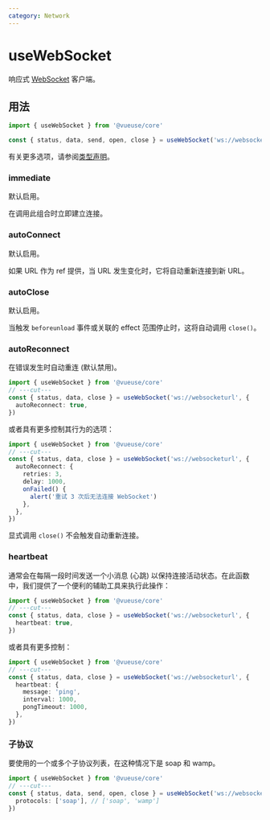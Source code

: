 ```yaml
---
category: Network
---
```


# useWebSocket

响应式 [WebSocket](https://developer.mozilla.org/en-US/docs/Web/API/WebSocket/WebSocket) 客户端。

## 用法

```ts
import { useWebSocket } from '@vueuse/core'

const { status, data, send, open, close } = useWebSocket('ws://websocketurl')
```

有关更多选项，请参阅[类型声明](#type-declarations)。

### immediate

默认启用。

在调用此组合时立即建立连接。

### autoConnect

默认启用。

如果 URL 作为 ref 提供，当 URL 发生变化时，它将自动重新连接到新 URL。

### autoClose

默认启用。

当触发 `beforeunload` 事件或关联的 effect 范围停止时，这将自动调用 `close()`。

### autoReconnect

在错误发生时自动重连 (默认禁用)。

```ts
import { useWebSocket } from '@vueuse/core'
// ---cut---
const { status, data, close } = useWebSocket('ws://websocketurl', {
  autoReconnect: true,
})
```

或者具有更多控制其行为的选项：

```ts
import { useWebSocket } from '@vueuse/core'
// ---cut---
const { status, data, close } = useWebSocket('ws://websocketurl', {
  autoReconnect: {
    retries: 3,
    delay: 1000,
    onFailed() {
      alert('重试 3 次后无法连接 WebSocket')
    },
  },
})
```

显式调用 `close()` 不会触发自动重新连接。

### heartbeat

通常会在每隔一段时间发送一个小消息 (心跳) 以保持连接活动状态。在此函数中，我们提供了一个便利的辅助工具来执行此操作：

```ts
import { useWebSocket } from '@vueuse/core'
// ---cut---
const { status, data, close } = useWebSocket('ws://websocketurl', {
  heartbeat: true,
})
```

或者具有更多控制：

```ts
import { useWebSocket } from '@vueuse/core'
// ---cut---
const { status, data, close } = useWebSocket('ws://websocketurl', {
  heartbeat: {
    message: 'ping',
    interval: 1000,
    pongTimeout: 1000,
  },
})
```

### 子协议

要使用的一个或多个子协议列表，在这种情况下是 soap 和 wamp。

```ts
import { useWebSocket } from '@vueuse/core'
// ---cut---
const { status, data, send, open, close } = useWebSocket('ws://websocketurl', {
  protocols: ['soap'], // ['soap', 'wamp']
})
```
